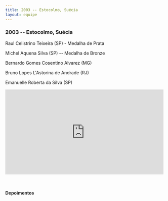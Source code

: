 ```yaml
---
title: 2003 -- Estocolmo, Suécia
layout: equipe
---
```


### 2003 -- Estocolmo, Suécia

  
Raul Celistrino Teixeira (SP) - Medalha de Prata

Michel Aquena Silva (SP) -- Medalha de Bronze

Bernardo Gomes Cosentino Alvarez (MG)

Bruno Lopes L'Astorina de Andrade (RJ)

Emanuelle Roberta da Silva (SP)

<iframe src="https://www.facebook.com/plugins/post.php?href=https%3A%2F%2Fwww.facebook.com%2FOlimpiadasCientificas%2Fphotos%2Fa.484457611585925%2F484458148252538%2F%3Ftype%3D3&width=500" width="500" height="269" style="border:none;overflow:hidden" scrolling="no" frameborder="0" allowTransparency="true" allow="encrypted-media"></iframe>

 

#### Depoimentos

